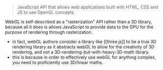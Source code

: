 > JavaScript API that allows web applications built with HTML, CSS and JS to use OpenGL concepts.

WebGL is self-described as a "rasterization" API rather than a 3D library, because all it does is allows JavaScript to provide data to the GPU for the purpose of rendering through rasterization.
- in fact, webGL authors consider a library like [[three.js]] to be a true 3D rendering library as it abstracts webGL to allow for the creativity of 3D rendering, and not a 3D-rendering-but-with-heavy-3D-math library.
- this is because in order to effectively use webGL for anything complex, you need to proficiently use 3D/linear maths.